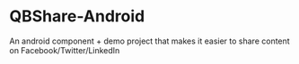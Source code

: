 QBShare-Android
===============

An android component + demo project that makes it easier to share content on Facebook/Twitter/LinkedIn